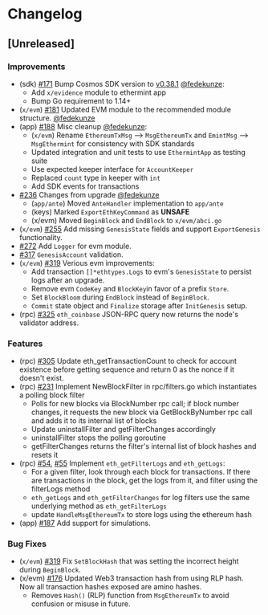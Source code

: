 <!--
Guiding Principles:

Changelogs are for humans, not machines.
There should be an entry for every single version.
The same types of changes should be grouped.
Versions and sections should be linkable.
The latest version comes first.
The release date of each version is displayed.
Mention whether you follow Semantic Versioning.

Usage:

Change log entries are to be added to the Unreleased section under the
appropriate stanza (see below). Each entry should ideally include a tag and
the Github issue reference in the following format:

* (<tag>) \#<issue-number> message

The issue numbers will later be link-ified during the release process so you do
not have to worry about including a link manually, but you can if you wish.

Types of changes (Stanzas):

"Features" for new features.
"Improvements" for changes in existing functionality.
"Deprecated" for soon-to-be removed features.
"Bug Fixes" for any bug fixes.
"Client Breaking" for breaking CLI commands and REST routes used by end-users.
"API Breaking" for breaking exported APIs used by developers building on SDK.
"State Machine Breaking" for any changes that result in a different AppState given same genesisState and txList.

Ref: https://keepachangelog.com/en/1.0.0/
-->

# Changelog

## [Unreleased]

### Improvements

* (sdk) [\#171](https://github.com/ChainSafe/ethermint/issues/177) Bump Cosmos SDK version to [v0.38.1](https://github.com/cosmos/cosmos-sdk/releases/tag/v0.38.1) [@fedekunze](https://github.com/fedekunze):
  * Add `x/evidence` module to ethermint app
  * Bump Go requirement to 1.14+
* (`x/evm`) [\#181](https://github.com/ChainSafe/ethermint/issues/181) Updated EVM module to the recommended module structure. [@fedekunze](https://github.com/fedekunze)
* (app) [\#188](https://github.com/ChainSafe/ethermint/issues/186)  Misc cleanup [@fedekunze](https://github.com/fedekunze):
  * (`x/evm`) Rename `EthereumTxMsg` --> `MsgEthereumTx` and `EmintMsg` --> `MsgEthermint` for consistency with SDK standards
  * Updated integration and unit tests to use `EthermintApp` as testing suite
  * Use expected keeper interface for `AccountKeeper`
  * Replaced `count` type in keeper with `int`
  * Add SDK events for transactions
* [\#236](https://github.com/ChainSafe/ethermint/pull/236) Changes from upgrade [@fedekunze](https://github.com/fedekunze)
  * (`app/ante`) Moved `AnteHandler` implementation to `app/ante`
  * (keys) Marked `ExportEthKeyCommand` as **UNSAFE**
  * (x/evm) Moved `BeginBlock` and `EndBlock` to `x/evm/abci.go`
* (`x/evm`) [\#255](https://github.com/ChainSafe/ethermint/pull/255) Add missing `GenesisState` fields and support `ExportGenesis` functionality.
* [\#272](https://github.com/ChainSafe/ethermint/pull/272) Add `Logger` for evm module.
* [\#317](https://github.com/ChainSafe/ethermint/pull/317) `GenesisAccount` validation.
* (`x/evm`) [\#319](https://github.com/ChainSafe/ethermint/pull/319) Verious evm improvements:
  * Add transaction `[]*ethtypes.Logs` to evm's `GenesisState` to persist logs after an upgrade.
  * Remove evm `CodeKey` and `BlockKey`in favor of a prefix `Store`.
  * Set `BlockBloom` during `EndBlock` instead of `BeginBlock`.
  * `Commit` state object and `Finalize` storage after `InitGenesis` setup.
* (rpc) [\#325](https://github.com/ChainSafe/ethermint/pull/325) `eth_coinbase` JSON-RPC query now returns the node's validator address.

### Features

* (rpc) [\#305](https://github.com/ChainSafe/ethermint/issues/305) Update eth_getTransactionCount to check for account existence before getting sequence and return 0 as the nonce if it doesn't exist.
* (rpc) [\#231](https://github.com/ChainSafe/ethermint/issues/231) Implement NewBlockFilter in rpc/filters.go which instantiates a polling block filter
  * Polls for new blocks via BlockNumber rpc call; if block number changes, it requests the new block via GetBlockByNumber rpc call and adds it to its internal list of blocks
  * Update uninstallFilter and getFilterChanges accordingly
  * uninstallFilter stops the polling goroutine
  * getFilterChanges returns the filter's internal list of block hashes and resets it
* (rpc) [\#54](https://github.com/ChainSafe/ethermint/issues/54), [\#55](https://github.com/ChainSafe/ethermint/issues/55)
  Implement `eth_getFilterLogs` and `eth_getLogs`:
  * For a given filter, look through each block for transactions. If there are transactions in the block, get the logs from it, and filter using the filterLogs method
  * `eth_getLogs` and `eth_getFilterChanges` for log filters use the same underlying method as `eth_getFilterLogs`
  * update `HandleMsgEthereumTx` to store logs using the ethereum hash
* (app) [\#187](https://github.com/ChainSafe/ethermint/issues/187) Add support for simulations.

### Bug Fixes

* (`x/evm`) [\#319](https://github.com/ChainSafe/ethermint/pull/319) Fix `SetBlockHash` that was setting the incorrect height during `BeginBlock`.
* (x/evm) [\#176](https://github.com/ChainSafe/ethermint/issues/176) Updated Web3 transaction hash from using RLP hash. Now all transaction hashes exposed are amino hashes.
  * Removes `Hash()` (RLP) function from `MsgEthereumTx` to avoid confusion or misuse in future.
